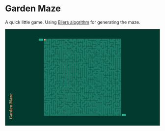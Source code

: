 # Garden Maze

A quick little game. Using [Ellers alogrithm](http://www.neocomputer.org/projects/eller.html) for generating the maze.

![screen shot](./garden_maze_desktop.png)
